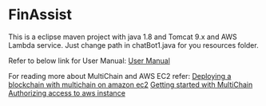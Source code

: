 # FinAssist
This is a eclipse maven project with java 1.8 and Tomcat 9.x and AWS Lambda service.
Just change path in chatBot1.java for you resources folder.

Refer to below link for User Manual:
<a href="https://drive.google.com/open?id=1iq6E85DVwuPyG79nPJEcIA7Hvd0DZFBF">User Manual</a>

For reading more about MultiChain and AWS EC2 refer:
<a href="https://blog.cotten.io/deploying-a-blockchain-with-multichain-on-amazon-ec2-b288ae118b30">Deploying a blockchain with multichain on amazon ec2</a>
<a href="https://www.multichain.com/getting-started/">Getting started with MultiChain</a>
<a href="https://docs.aws.amazon.com/AWSEC2/latest/UserGuide/authorizing-access-to-an-instance.html">Authorizing access to aws instance</a>

